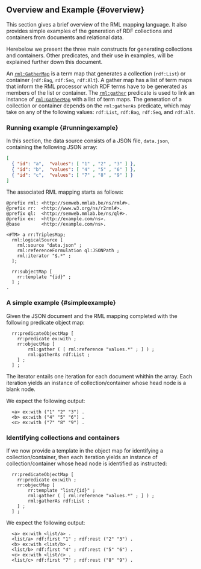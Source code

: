 ## Overview and Example {#overview}

This section gives a brief overview of the RML mapping language. 
It also provides simple examples of the generation of RDF collections and containers from documents and relational data.

Herebelow we present the three main constructs for generating collections and containers. Other predicates, and their use in examples, will be explained further down this document.

An [`rml:GatherMap`](#rml-gathermap) is a term map that generates a collection (`rdf:List`) or container (`rdf:Bag`, `rdf:Seq`, `rdf:Alt`). 
A gather map has a list of term maps that inform the RML processor which RDF terms have to be generated as members of the list or container. 
The [`rml:gather`](#rml-gather) predicate is used to link an instance of [`rml:GatherMap`](#rml-gathermap) with a list of term maps. The generation of a collection or container depends on the `rml:gatherAs` predicate, which may take on any of the following values: `rdf:List`, `rdf:Bag`, `rdf:Seq`,  and `rdf:Alt`.


### Running example {#runningexample}

In this section, the data source consists of a JSON file, `data.json`, containing the following JSON array:

```json
[ 
  { "id": "a",  "values": [ "1" , "2" , "3" ] },
  { "id": "b",  "values": [ "4" , "5" , "6" ] },
  { "id": "c",  "values": [ "7" , "8" , "9" ] } 
]
```

The associated RML mapping starts as follows:

```turtle
@prefix rml: <http://semweb.mmlab.be/ns/rml#>.
@prefix rr:  <http://www.w3.org/ns/r2rml#>.
@prefix ql:  <http://semweb.mmlab.be/ns/ql#>.
@prefix ex:  <http://example.com/ns>.
@base        <http://example.com/ns>.

<#TM> a rr:TriplesMap;
  rml:logicalSource [
    rml:source "data.json" ;
    rml:referenceFormulation ql:JSONPath ;
    rml:iterator "$.*" ;
  ];

  rr:subjectMap [
    rr:template "{id}" ;
  ] ;
.
```

### A simple example {#simpleexample}

Given the JSON document and the RML mapping completed with the following predicate object map:

```turtle
  rr:predicateObjectMap [
    rr:predicate ex:with ;
    rr:objectMap [
        rml:gather ( [ rml:reference "values.*" ; ] ) ;
        rml:gatherAs rdf:List ;
    ] ;
  ] ;
```

The iterator entails one iteration for each document whithin the array.
Each iteration yields an instance of collection/container whose head node is a blank node.

We expect the following output:

```turtle
  <a> ex:with ("1" "2" "3") .
  <b> ex:with ("4" "5" "6") .
  <c> ex:with ("7" "8" "9") .
```


### Identifying collections and containers

If we now provide a template in the object map for identifying a collection/container, then each iteration yields an instance of collection/container whose head node is identified as instructed:

```turtle
  rr:predicateObjectMap [
    rr:predicate ex:with ;
    rr:objectMap [
        rr:template "list/{id}" ;
        rml:gather ( [ rml:reference "values.*" ; ] ) ;
        rml:gatherAs rdf:List ;
    ] ;
  ] ;
```

We expect the following output:

```turtle
  <a> ex:with <list/a> .
  <list/a> rdf:first "1" ; rdf:rest ("2" "3") .
  <b> ex:with <list/b> .
  <list/b> rdf:first "4" ; rdf:rest ("5" "6") .
  <c> ex:with <list/c> .
  <list/c> rdf:first "7" ; rdf:rest ("8" "9") .
```



